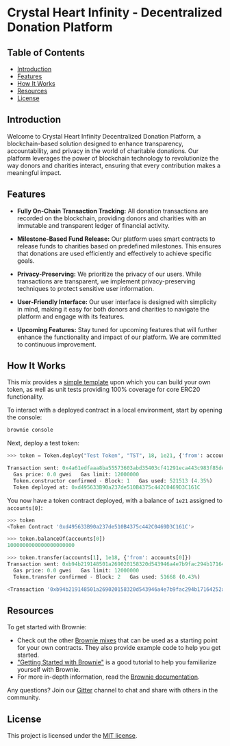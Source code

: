 # Crystal Heart Infinity - Decentralized Donation Platform

## Table of Contents

- [Introduction](#introduction)
- [Features](#features)
- [How It Works](#how-it-works)
- [Resources](#resources)
- [License](#license)

## Introduction

Welcome to Crystal Heart Infinity Decentralized Donation Platform, a blockchain-based solution designed to enhance transparency, accountability, and privacy in the world of charitable donations. Our platform leverages the power of blockchain technology to revolutionize the way donors and charities interact, ensuring that every contribution makes a meaningful impact.

## Features

- **Fully On-Chain Transaction Tracking:** All donation transactions are recorded on the blockchain, providing donors and charities with an immutable and transparent ledger of financial activity.

- **Milestone-Based Fund Release:** Our platform uses smart contracts to release funds to charities based on predefined milestones. This ensures that donations are used efficiently and effectively to achieve specific goals.

- **Privacy-Preserving:** We prioritize the privacy of our users. While transactions are transparent, we implement privacy-preserving techniques to protect sensitive user information.

- **User-Friendly Interface:** Our user interface is designed with simplicity in mind, making it easy for both donors and charities to navigate the platform and engage with its features.

- **Upcoming Features:** Stay tuned for upcoming features that will further enhance the functionality and impact of our platform. We are committed to continuous improvement.

## How It Works

This mix provides a [simple template](contracts/Token.sol) upon which you can build your own token, as well as unit tests providing 100% coverage for core ERC20 functionality.

To interact with a deployed contract in a local environment, start by opening the console:

```bash
brownie console
```

Next, deploy a test token:

```python
>>> token = Token.deploy("Test Token", "TST", 18, 1e21, {'from': accounts[0]})

Transaction sent: 0x4a61edfaaa8ba55573603abd35403cf41291eca443c983f85de06e0b119da377
  Gas price: 0.0 gwei   Gas limit: 12000000
  Token.constructor confirmed - Block: 1   Gas used: 521513 (4.35%)
  Token deployed at: 0xd495633B90a237de510B4375c442C0469D3C161C
```

You now have a token contract deployed, with a balance of `1e21` assigned to `accounts[0]`:

```python
>>> token
<Token Contract '0xd495633B90a237de510B4375c442C0469D3C161C'>

>>> token.balanceOf(accounts[0])
1000000000000000000000

>>> token.transfer(accounts[1], 1e18, {'from': accounts[0]})
Transaction sent: 0xb94b219148501a269020158320d543946a4e7b9fac294b17164252a13dce9534
  Gas price: 0.0 gwei   Gas limit: 12000000
  Token.transfer confirmed - Block: 2   Gas used: 51668 (0.43%)

<Transaction '0xb94b219148501a269020158320d543946a4e7b9fac294b17164252a13dce9534'>
```

## Resources

To get started with Brownie:

* Check out the other [Brownie mixes](https://github.com/brownie-mix/) that can be used as a starting point for your own contracts. They also provide example code to help you get started.
* ["Getting Started with Brownie"](https://medium.com/@iamdefinitelyahuman/getting-started-with-brownie-part-1-9b2181f4cb99) is a good tutorial to help you familiarize yourself with Brownie.
* For more in-depth information, read the [Brownie documentation](https://eth-brownie.readthedocs.io/en/stable/).


Any questions? Join our [Gitter](https://gitter.im/eth-brownie/community) channel to chat and share with others in the community.

## License

This project is licensed under the [MIT license](LICENSE).
